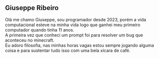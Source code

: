 ## Giuseppe Ribeiro

<p> 
    Olá me chamo Giuseppe, sou programador desde 2023, porém a vida computacional esteve na minha vida logo que ganhei meu primeiro computador quando tinha 11 anos. <br/>
    A primeira vez que conheci um prompt foi para resolver um bug que aconteceu no minecraft. <br />
    Eu adoro filosofia, nas minhas horas vagas estou sempre jogando alguma coisa e para sustentar tudo isso com uma bela xícara de café. 
</p>